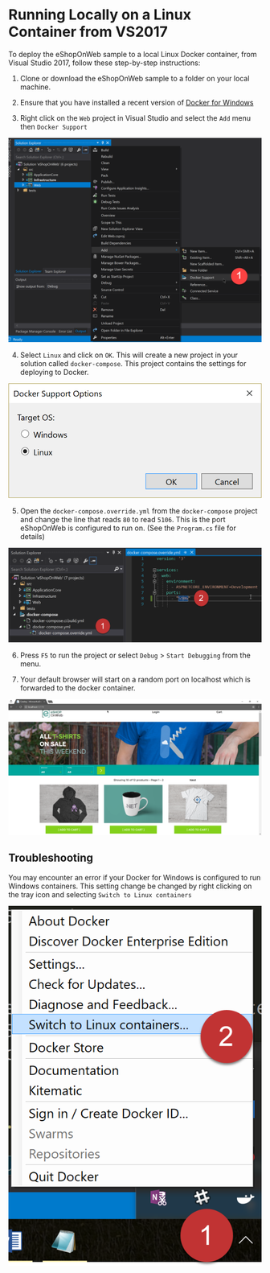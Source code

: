 # Running Locally on a Linux Container from VS2017

To deploy the eShopOnWeb sample to a local Linux Docker container, from Visual Studio 2017, follow these step-by-step instructions:

1. Clone or download the eShopOnWeb sample to a folder on your local machine.

2. Ensure that you have installed a recent version of [Docker for Windows](https://www.docker.com/docker-windows)

3. Right click on the `Web` project in Visual Studio and select the `Add` menu then `Docker Support`

![Add docker support by clicking Add > Docker Support.](3-1.png)

4. Select `Linux` and click on `OK`.  This will create a new project in your solution called `docker-compose`. This project contains the settings for deploying to Docker. 

![Select Linux in the Docker Support Options dialog](3-2.png)

5. Open the `docker-compose.override.yml` from the `docker-compose` project and change the line that reads `80` to read `5106`. This is the port eShopOnWeb is configured to run on. (See the `Program.cs` file for details)

![Update the port override.](3-3.png)

6. Press `F5` to run the project or select `Debug` > `Start Debugging` from the menu.

7. Your default browser will start on a random port on localhost which is forwarded to the docker container. 

![The eShopOnline web application running in a Linux container](3-4.png)

## Troubleshooting

You may encounter an error if your Docker for Windows is configured to run Windows containers. This setting change be changed by right clicking on the tray icon and selecting `Switch to Linux containers`

![Change the sort of containers docker uses by default.](3-5.png)